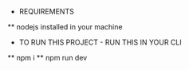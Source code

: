 * REQUIREMENTS

** nodejs installed in your machine


* TO RUN THIS PROJECT - RUN THIS IN YOUR CLI

** npm i
** npm run dev